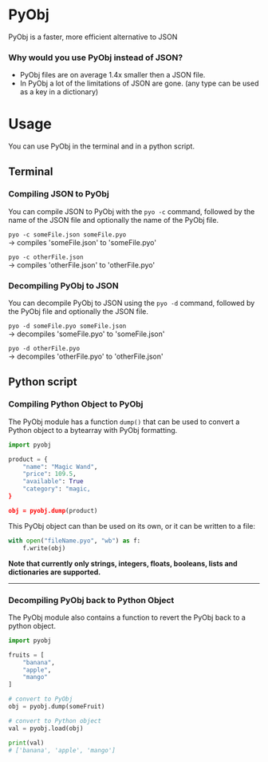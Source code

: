 # PyObj
 PyObj is a faster, more efficient alternative to JSON

### Why would you use PyObj instead of JSON?
 - PyObj files are on average 1.4x smaller then a JSON file.
 - In PyObj a lot of the limitations of JSON are gone. (any type can be used as a key in a dictionary)

# Usage
You can use PyObj in the terminal and in a python script.

## Terminal
### Compiling JSON to PyObj
You can compile JSON to PyObj with the `pyo -c` command, followed by the name of the JSON file and optionally the name of the PyObj file.

`pyo -c someFile.json someFile.pyo`  
  -> compiles 'someFile.json' to 'someFile.pyo'  

`pyo -c otherFile.json`  
  -> compiles 'otherFile.json' to 'otherFile.pyo'

### Decompiling PyObj to JSON
You can decompile PyObj to JSON using the `pyo -d` command, followed by the PyObj file and optionally the JSON file.  

`pyo -d someFile.pyo someFile.json`  
  -> decompiles 'someFile.pyo' to 'someFile.json'

`pyo -d otherFile.pyo`  
  -> decompiles 'otherFile.pyo' to 'otherFile.json'

## Python script
### Compiling Python Object to PyObj
The PyObj module has a function `dump()` that can be used to convert a Python object to a bytearray with PyObj formatting.

```python
import pyobj

product = {
    "name": "Magic Wand",
    "price": 109.5,
    "available": True
    "category": "magic,
}

obj = pyobj.dump(product)
```

This PyObj object can than be used on its own, or it can be written to a file:
```python
with open("fileName.pyo", "wb") as f:
    f.write(obj)
```

**Note that currently only strings, integers, floats, booleans, lists and dictionaries are supported.**
***

### Decompiling PyObj back to Python Object
The PyObj module also contains a function to revert the PyObj back to a python object.

```python
import pyobj

fruits = [
    "banana",
    "apple",
    "mango"
]

# convert to PyObj
obj = pyobj.dump(someFruit)

# convert to Python object
val = pyobj.load(obj)

print(val) 
# ['banana', 'apple', 'mango']
```